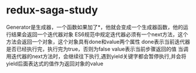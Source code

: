 # redux-saga-study
Generator是生成器，一个函数如果加了*，他就会变成一个生成器函数，他的运行结果会返回一个迭代器对象 ES6规范中规定迭代器必须有一个next方法，这个方法会返回一个对象，这个对象具有done和value两个属性 done表示当前迭代器是否已经执行完，执行完为true，否则为false value表示当前步骤返回的值 当调用迭代器的next方法时，会继续往下执行,遇到yield关键字都会暂停执行,并会将yield后面表达式的值作为返回对象的value
